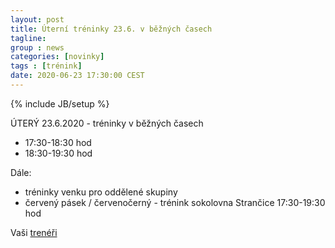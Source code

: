 ```yaml
---
layout: post
title: Úterní tréninky 23.6. v běžných časech
tagline: 
group : news
categories: [novinky]
tags : [trénink]
date: 2020-06-23 17:30:00 CEST
---
```

{% include JB/setup %}

ÚTERÝ 23.6.2020 - tréninky v běžných časech
- 17:30-18:30 hod
- 18:30-19:30 hod

Dále:

- tréninky venku pro oddělené skupiny
- červený pásek / červenočerný - trénink sokolovna Strančice 17:30-19:30 hod

Vaši [trenéři](/treneri)
